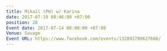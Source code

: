 ```yaml
---
title: Mikail (PH) w/ Karina
date: 2017-07-10 08:46:00 +07:00
position: 28
Event date: 2017-07-14 00:00:00 +07:00
Venue: Savage
Event URL: https://www.facebook.com/events/132892780627666/
---
```


